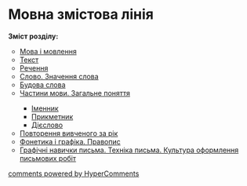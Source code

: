 <div id="hypercomments_widget" class="js-hypercomments-widget invisible"></div>

# Мовна змістова лінія

<p><b>Зміст розділу:</b></p>
<ul type="circle">
<li><a href="http://ukrmon14-new.ed-era.com/3/mova_i_movlennya.html">Мова і мовлення</a></li>
<li><a href="http://ukrmon14-new.ed-era.com/3/tekst.html">Текст</a></li>
<li><a href="http://ukrmon14-new.ed-era.com/3/rechennya.html">Речення</a></li>
<li><a href="http://ukrmon14-new.ed-era.com/3/slovo_znachennya_slova.html">Слово. Значення слова</a></li>
<li><a href="http://ukrmon14-new.ed-era.com/3/budova_slova.html">Будова слова</a></li>
<li><a href="http://ukrmon14-new.ed-era.com/3/chastini_movi_zagalne_ponyattya.html">Частини мови. Загальне поняття</a></li>
<ul type="square">
<li><a href="http://ukrmon14-new.ed-era.com/3/imennik.html">Іменник</a></li>
<li><a href="http://ukrmon14-new.ed-era.com/3/prikmetnik.html">Прикметник</a></li>
<li><a href="http://ukrmon14-new.ed-era.com/3/diyeslovo.html">Дієслово</a></li>
</ul>
<li><a href="http://ukrmon14-new.ed-era.com/3/povtorennya_vivchenogo_za_rik.html">Повторення вивченого за рік</a></li>
<li><a href="http://ukrmon14-new.ed-era.com/3/fonetika_i_grafika_pravopis.html">Фонетика і графіка. Правопис</a></li>
<li><a href="http://ukrmon14-new.ed-era.com/3/grafichni_navichki_pisma_tekhnika_pisma_kultura_oformlennya_pismovikh_robit.html">Графічні навички письма. Техніка письма. Культура оформлення письмових робіт</a></li>
</ul>

<div class="js-hypercomments-container">
<a href="http://hypercomments.com" class="hc-link" title="comments widget">comments powered by HyperComments</a>
</div>